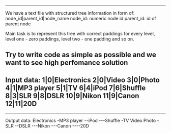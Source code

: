 ---------------------------------------------------------------------------
We have a text file with structured tree information in form of:
   node_id|parent_id|node_name
   node_id: numeric node id
   parent_id: id of parent node

Main task is to represent this tree with correct paddings for every level, 
level one - zero paddings, level two - one padding and so on.

Try to write code as simple as possible and we want to see high perfomance solution
---------------------------------------------------------------------------
Input data:
1|0|Electronics
2|0|Video
3|0|Photo
4|1|MP3 player
5|1|TV
6|4|iPod
7|6|Shuffle
8|3|SLR
9|8|DSLR
10|9|Nikon
11|9|Canon
12|11|20D
----------------------------------------------------------------------------
---
Output data:
Electronics
-MP3 player
--iPod
---Shuffle
-TV
Video
Photo
-SLR
--DSLR
---Nikon
---Canon
----20D